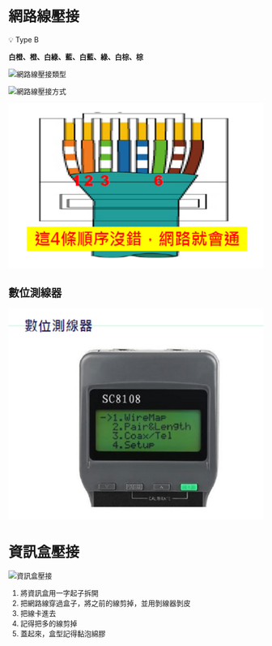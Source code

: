 # 網路線壓接

<aside>
💡 Type B

**白橙、橙、白綠、藍、白藍、綠、白棕、棕**

</aside>

![網路線壓接類型](./網路線壓接類型.png)

![網路線壓接方式](https://s3-us-west-2.amazonaws.com/secure.notion-static.com/001134a2-fc37-48b4-a683-245b298a5ac9/Untitled.png)

![網路就會通](./網路就會通.png)

## 數位測線器

![數位測線器](./數位測線器.png)

# 資訊盒壓接

![資訊盒壓接](./資訊盒壓接.png)

1. 將資訊盒用一字起子拆開
2. 把網路線穿過盒子，將之前的線剪掉，並用剝線器剝皮
3. 把線卡進去
4. 記得把多的線剪掉
5. 蓋起來，盒型記得黏泡綿膠